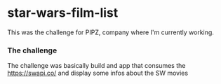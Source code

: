 # star-wars-film-list

This was the challenge for PIPZ, company where I'm currently working.

### The challenge

The challenge was basically build and app that consumes the https://swapi.co/ and display some infos about the SW movies
